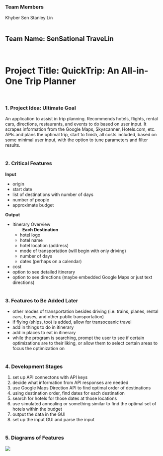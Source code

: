 ### Team Members
Khyber Sen
Stanley Lin
<br><br>

## Team Name: SenSational TraveLin
<br>

# Project Title: QuickTrip: An All-in-One Trip Planner
<br>

### 1. Project Idea: Ultimate Goal
An application to assist in trip planning. Recommends hotels, flights, rental cars, directions, restaurants, and events to do based on user input. It scrapes information from the Google Maps, Skyscanner, Hotels.com, etc. APIs and plans the optimal trip, start to finish, all costs included, based on some minimal user input, with the option to tune parameters and filter results.
<br><br>
  
### 2. Critical Features
__Input__
- origin
- start date
- list of destinations with number of days
- number of people
- approximate budget

__Output__
- Itinerary Overview  
  &nbsp;&nbsp;&nbsp;&nbsp;&nbsp;&nbsp;&nbsp;
  __Each Destination__
  - hotel logo
  - hotel name
  - hotel location (address)
  - mode of transportation (will begin with only driving)
  - number of days
  - dates (perhaps on a calendar)
- cost
- option to see detailed itinerary
- option to see directions (maybe embedded Google Maps or just text directions)
<br><br>

### 3. Features to Be Added Later
- other modes of transportation besides driving (i.e. trains, planes, rental cars, buses, and other public transportation)
- if flying (ships, too) is added, allow for transoceanic travel
- add in things to do in itinerary
- add in places to eat in itinerary
- while the program is searching, prompt the user to see if certain optimizations are to their liking, or allow them to select certain areas to focus the optimization on
<br><br>

### 4. Development Stages
1. set up API connectons with API keys
2. decide what information from API responses are needed
3. use Google Maps Direction API to find optimal order of destinations
4. using destination order, find dates for each destination
5. search for hotels for those dates at those locations
6. use simulated annealing or something similar to find the optimal set of hotels within the budget
7. output the data in the GUI
8. set up the input GUI and parse the input
<br><br>

### 5. Diagrams of Features
<img src="prototypeDiagrams/Quick Trip 1.pdf">
